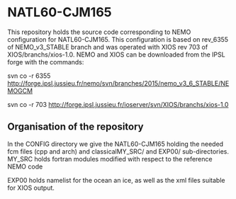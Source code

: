 # NATL60-CJM165
This repository holds the source code corresponding to NEMO configuration for NATL60-CJM165.
This configuration is based on rev_6355 of NEMO_v3_STABLE branch and was operated with XIOS rev 703 of XIOS/branchs/xios-1.0.  NEMO and XIOS can be downloaded from the IPSL forge with the commands:

svn co -r 6355 http://forge.ipsl.jussieu.fr/nemo/svn/branches/2015/nemo_v3_6_STABLE/NEMOGCM

svn co -r 703 http://forge.ipsl.jussieu.fr/ioserver/svn/XIOS/branchs/xios-1.0

## Organisation of the repository
In the CONFIG directory we give the NATL60-CJM165 holding the needed fcm files (cpp and arch) and  classicalMY_SRC/ and EXP00/ sub-directories.
  MY_SRC holds fortran modules modified with respect to the reference NEMO code
  
  EXP00 holds namelist for the ocean an ice, as well as the xml files suitable for XIOS output.
